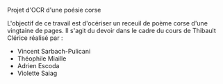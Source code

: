 Projet d'OCR d'une poésie corse

L'objectif de ce travail est d'océriser un receuil de poème corse d'une vingtaine de pages.
Il s'agit du devoir dans le cadre du cours de Thibault Clérice réalisé par :
- Vincent Sarbach-Pulicani
- Théophile Miaille
- Adrien Escoda
- Violette Saiag
